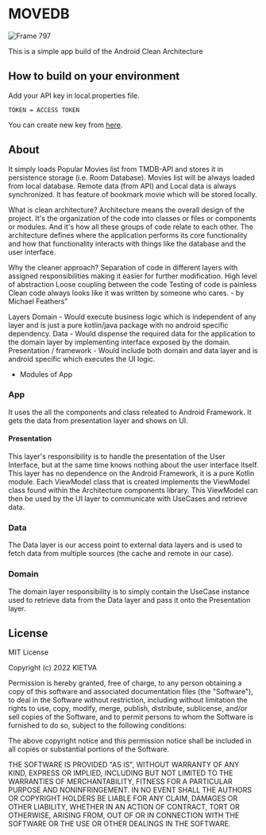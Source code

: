 
# MOVEDB
![Frame 797](https://github.com/kietva/movedb/assets/20819633/dea2bd30-d04e-43e0-9ac9-78f59e58805e)

This is a simple app build of the Android Clean Architecture

## How to build on your environment
Add your API key in local.properties file.

```
TOKEN = ACCESS TOKEN
```
You can create new key from [here](https://www.themoviedb.org/).

## About
It simply loads Popular Movies list from TMDB-API and stores it in persistence storage (i.e. Room Database). Movies list will be always loaded from local database. Remote data (from API) and Local data is always synchronized. It has feature of bookmark movie which will be stored locally.

What is clean architecture?
Architecture means the overall design of the project. It's the organization of the code into classes or files or components or modules. And it's how all these groups of code relate to each other. The architecture defines where the application performs its core functionality and how that functionality interacts with things like the database and the user interface.

Why the cleaner approach?
Separation of code in different layers with assigned responsibilities making it easier for further modification.
High level of abstraction
Loose coupling between the code
Testing of code is painless
Clean code always looks like it was written by someone who cares. - by Michael Feathers”

Layers
Domain - Would execute business logic which is independent of any layer and is just a pure kotlin/java package with no android specific dependency.
Data - Would dispense the required data for the application to the domain layer by implementing interface exposed by the domain.
Presentation / framework - Would include both domain and data layer and is android specific which executes the UI logic.
- Modules of App
### App
It uses the all the components and class releated to Android Framework. It gets the data from presentation layer and shows on UI.
#### Presentation
This layer's responsibility is to handle the presentation of the User Interface, but at the same time knows nothing about the user interface itself. This layer has no dependence on the Android Framework, it is a pure Kotlin module. Each ViewModel class that is created implements the ViewModel class found within the Architecture components library. This ViewModel can then be used by the UI layer to communicate with UseCases and retrieve data.

### Data
The Data layer is our access point to external data layers and is used to fetch data from multiple sources (the cache and remote in our case).

### Domain
The domain layer responsibility is to simply contain the UseCase instance used to retrieve data from the Data layer and pass it onto the Presentation layer.


## License

MIT License

Copyright (c) 2022 KIETVA

Permission is hereby granted, free of charge, to any person obtaining a copy
of this software and associated documentation files (the "Software"), to deal
in the Software without restriction, including without limitation the rights
to use, copy, modify, merge, publish, distribute, sublicense, and/or sell
copies of the Software, and to permit persons to whom the Software is
furnished to do so, subject to the following conditions:

The above copyright notice and this permission notice shall be included in all
copies or substantial portions of the Software.

THE SOFTWARE IS PROVIDED "AS IS", WITHOUT WARRANTY OF ANY KIND, EXPRESS OR
IMPLIED, INCLUDING BUT NOT LIMITED TO THE WARRANTIES OF MERCHANTABILITY,
FITNESS FOR A PARTICULAR PURPOSE AND NONINFRINGEMENT. IN NO EVENT SHALL THE
AUTHORS OR COPYRIGHT HOLDERS BE LIABLE FOR ANY CLAIM, DAMAGES OR OTHER
LIABILITY, WHETHER IN AN ACTION OF CONTRACT, TORT OR OTHERWISE, ARISING FROM,
OUT OF OR IN CONNECTION WITH THE SOFTWARE OR THE USE OR OTHER DEALINGS IN THE
SOFTWARE.

